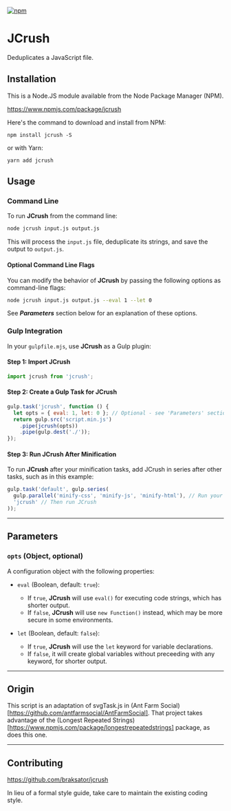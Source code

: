 [![npm](https://img.shields.io/npm/dt/jcrush.svg)](#)

JCrush
========================

Deduplicates a JavaScript file.

## Installation

This is a Node.JS module available from the Node Package Manager (NPM).

https://www.npmjs.com/package/jcrush

Here's the command to download and install from NPM:

`npm install jcrush -S`

or with Yarn:

`yarn add jcrush`

## Usage

### Command Line

To run **JCrush** from the command line:

```bash
node jcrush input.js output.js
```

This will process the `input.js` file, deduplicate its strings, and save the output to `output.js`.

#### Optional Command Line Flags

You can modify the behavior of **JCrush** by passing the following options as command-line flags:

```bash
node jcrush input.js output.js --eval 1 --let 0
```

See ***Parameters*** section below for an explanation of these options.

### Gulp Integration

In your `gulpfile.mjs`, use **JCrush** as a Gulp plugin:

#### Step 1: Import **JCrush**

```javascript
import jcrush from 'jcrush';
```

#### Step 2: Create a Gulp Task for JCrush

```javascript
gulp.task('jcrush', function () {
  let opts = { eval: 1, let: 0 }; // Optional - see 'Parameters' section below.
  return gulp.src('script.min.js')
    .pipe(jcrush(opts))
    .pipe(gulp.dest('./'));
});
```

#### Step 3: Run **JCrush** After Minification

To run **JCrush** after your minification tasks, add JCrush in series after other tasks, such as in this example:

```javascript
gulp.task('default', gulp.series(
  gulp.parallel('minify-css', 'minify-js', 'minify-html'), // Run your minification tasks first
  'jcrush' // Then run JCrush
));
```

---

## Parameters

### `opts` (Object, optional)

A configuration object with the following properties:

- `eval` (Boolean, default: `true`):
  - If `true`, **JCrush** will use `eval()` for executing code strings, which has shorter output.
  - If `false`, **JCrush** will use `new Function()` instead, which may be more secure in some environments.

- `let` (Boolean, default: `false`):
  - If `true`, **JCrush** will use the `let` keyword for variable declarations.
  - If `false`, it will create global variables without preceeding with any keyword, for shorter output.

---

## Origin

This script is an adaptation of svgTask.js in (Ant Farm Social)[https://github.com/antfarmsocial/AntFarmSocial].
That project takes advantage of the (Longest Repeated Strings)[https://www.npmjs.com/package/longestrepeatedstrings] package,
as does this one.

---

## Contributing

https://github.com/braksator/jcrush

In lieu of a formal style guide, take care to maintain the existing coding
style.
